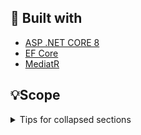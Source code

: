 ## 👷 Built with

* [ASP .NET CORE 8](https://github.com/dotnet/aspnetcore)
* [EF Core](https://github.com/dotnet/efcore)
* [MediatR](https://github.com/jbogard/MediatR)


## 💡Scope

<details>

<summary>Tips for collapsed sections</summary>

### You can add a header

You can add text within a collapsed section. 

You can add an image or a code block, too.

```ruby
   puts "Hello World"
```

</details>
